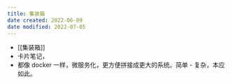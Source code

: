 ```yaml
---
title: 集装箱
date created: 2022-06-09
date modified: 2022-07-05
---
```

- [[集装箱]]
- 卡片笔记，
- 都像 docker 一样，微服务化，更方便拼接成更大的系统。简单 - 复杂，本应如此。
